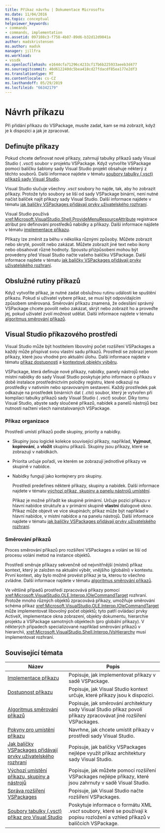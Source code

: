 ```yaml
---
title: Příkaz návrhu | Dokumentace Microsoftu
ms.date: 11/04/2016
ms.topic: conceptual
helpviewer_keywords:
- commands
- commands, implementation
ms.assetid: 097108c3-f758-4b87-89d6-b32d12d9041a
author: madskristensen
ms.author: madsk
manager: jillfra
ms.workload:
- vssdk
ms.openlocfilehash: e1644cfa71296c4233cf17b6b225933aeeb3d477
ms.sourcegitcommit: 40d612240dc5bea418cd27fdacdf85ea177e2df3
ms.translationtype: MT
ms.contentlocale: cs-CZ
ms.lasthandoff: 05/29/2019
ms.locfileid: "66342179"
---
```

# <a name="command-design"></a>Návrh příkazu
Při přidání příkazu do VSPackage, musíte zadat, kam se má zobrazit, když je k dispozici a jak je zpracovat.

## <a name="define-commands"></a>Definujte příkazy
 Pokud chcete definovat nové příkazy, zahrnují tabulky příkazů sady Visual Studio ( *.vsct*) soubor v projektu VSPackage. Když vytvoříte VSPackage pomocí balíčku šablony sady Visual Studio projekt obsahuje některý z těchto souborů. Další informace najdete v tématu [soubory tabulky (.vsct) příkazů sady Visual Studio](../../extensibility/internals/visual-studio-command-table-dot-vsct-files.md).

 Visual Studio slučuje všechny *.vsct* soubory ho najde, tak, aby ho zobrazit příkazy. Protože tyto soubory se liší od sady VSPackage binární, není nutné načíst balíček najít příkazy sady Visual Studio. Další informace najdete v tématu [jak balíčky VSPackages přidávají prvky uživatelského rozhraní](../../extensibility/internals/how-vspackages-add-user-interface-elements.md).

 Visual Studio používá <xref:Microsoft.VisualStudio.Shell.ProvideMenuResourceAttribute> registrace atribut pro definování prostředků nabídky a příkazy. Další informace najdete v tématu [implementace příkazu](../../extensibility/internals/command-implementation.md).

 Příkazy lze změnit za běhu v několika různými způsoby. Můžete zobrazit nebo skryté, povolit nebo zakázat. Můžete zobrazit jiné text nebo ikony nebo obsahovat různé hodnoty. Spoustu přizpůsobení mohou být provedeny před Visual Studio načte vašeho balíčku VSPackage. Další informace najdete v tématu [jak balíčky VSPackages přidávají prvky uživatelského rozhraní](../../extensibility/internals/how-vspackages-add-user-interface-elements.md).

## <a name="command-handlers"></a>Obslužné rutiny příkazů
 Když vytvoříte příkaz, je nutné zadat obslužnou rutinu události ke spuštění příkazu. Pokud si uživatel vybere příkaz, se musí být odpovídajícím způsobem směrovaná. Směrování příkazu znamená, že odesílání správný VSPackage chcete povolit nebo zakázat, skrýt nebo zobrazit ho a proveďte jej, pokud uživatel zvolí možnost udělat. Další informace najdete v tématu [algoritmus směrování příkazů](../../extensibility/internals/command-routing-algorithm.md).

## <a name="visual-studio-command-environment"></a>Visual Studio příkazového prostředí
 Visual Studio může být hostitelem libovolný počet rozšíření VSPackages a každý může přispívat svou vlastní sadu příkazů. Prostředí se zobrazí jenom příkazy, které jsou vhodné pro aktuální úlohu. Další informace najdete v tématu [příkaz dostupnosti](../../extensibility/internals/command-availability.md) a [kontextové objekty výběru](../../extensibility/internals/selection-context-objects.md).

 VSPackage, která definuje nové příkazy, nabídky, panely nástrojů nebo místní nabídky do sady Visual Studio poskytuje jeho informace o příkazu v době instalace prostřednictvím položky registru, které odkazují na prostředky v nativním nebo spravovaným sestavení. Každý prostředek pak odkazuje na prostředek binárních dat ( *.cto*) soubor, který je vytvořen při kompilaci tabulky příkazů sady Visual Studio ( *.vsct*) soubor. Díky tomu Visual Studio, abyste sady sloučené příkazů, nabídek a panelů nástrojů bez nutnosti načtení všech nainstalovaných VSPackage.

### <a name="command-organization"></a>Příkaz organizace
 Prostředí umístí příkazů podle skupiny, priority a nabídky.

- Skupiny jsou logické kolekce související příkazy, například, **Vyjmout**, **kopírování**, a **vložit** skupinu příkazů. Skupiny jsou příkazy, které se zobrazují v nabídkách.

- Priorita určuje pořadí, ve kterém se zobrazují jednotlivé příkazy ve skupině v nabídce.

- Nabídky fungují jako kontejnery pro skupiny.

  Prostředí predefines některé příkazy, skupiny a nabídek. Další informace najdete v tématu [výchozí příkaz, skupiny a panelu nástrojů umístění](../../extensibility/internals/default-command-group-and-toolbar-placement.md).

  Příkaz je možné přiřadit ke skupině primární. Určuje pozici příkazu v hlavní nabídce struktuře a v primární skupině **vlastní** dialogové okno. Příkaz může objevit ve více skupinách; příkaz může být například v hlavní nabídce, v místní nabídce a na panelu nástrojů. Další informace najdete v tématu [jak balíčky VSPackages přidávají prvky uživatelského rozhraní](../../extensibility/internals/how-vspackages-add-user-interface-elements.md).

### <a name="command-routing"></a>Směrování příkazů
 Proces směrování příkazů pro rozšíření VSPackages a volání se liší od procesu volání metod na instance objektů.

 Prostředí směruje příkazy sekvenčně od nejvnitřnější (místní) příkaz kontext, který je založen na aktuální výběr, vnějšího (globální) v kontextu. První kontext, aby bylo možné provést příkaz je ta, kterou to všechno zvládne. Další informace najdete v tématu [algoritmus směrování příkazů](../../extensibility/internals/command-routing-algorithm.md).

 Ve většině případů prostředí zpracovává příkazy pomocí <xref:Microsoft.VisualStudio.OLE.Interop.IOleCommandTarget> rozhraní. Protože mnoho různých objektů zpracovává příkazy, umožňuje směrování schéma příkaz <xref:Microsoft.VisualStudio.OLE.Interop.IOleCommandTarget> může implementovat libovolný počet objektů; tyto patří ovládací prvky ActiveX, implementace okna zobrazení, objekty dokumentu, hierarchie projektu a VSPackage samotných objektech (pro globální příkazy). V některých případech specializované například směrování příkazů v hierarchii, <xref:Microsoft.VisualStudio.Shell.Interop.IVsHierarchy> musí implementovat rozhraní.

## <a name="related-topics"></a>Související témata

|Název|Popis|
|-----------|-----------------|
|[Implementace příkazu](../../extensibility/internals/command-implementation.md)|Popisuje, jak implementovat příkazy v sadě VSPackage.|
|[Dostupnost příkazu](../../extensibility/internals/command-availability.md)|Popisuje, jak Visual Studio kontext určuje, které příkazy jsou k dispozici.|
|[Algoritmus směrování příkazů](../../extensibility/internals/command-routing-algorithm.md)|Popisuje, jak směrování architektury sady Visual Studio příkaz povolí příkazy zpracovávat jiné rozšíření VSPackages.|
|[Pokyny pro umístění příkazu](../../extensibility/internals/command-placement-guidelines.md)|Navrhne, jak chcete umístit příkazy v prostředí sady Visual Studio.|
|[Jak balíčky VSPackages přidávají prvky uživatelského rozhraní](../../extensibility/internals/how-vspackages-add-user-interface-elements.md)|Popisuje, jak balíčky VSPackages nejlépe využít příkaz architektury sady Visual Studio.|
|[Výchozí umístění příkazu, skupiny a nástrojů](../../extensibility/internals/default-command-group-and-toolbar-placement.md)|Popisuje, jak můžete pomocí rozšíření VSPackages nejlépe příkazy, které jsou zahrnuty v sadě Visual Studio.|
|[Správa rozšíření VSPackages](../../extensibility/managing-vspackages.md)|Popisuje, jak Visual Studio načte rozšíření VSPackages.|
|[Soubory tabulky (.vsct) příkaz pro Visual Studio](../../extensibility/internals/visual-studio-command-table-dot-vsct-files.md)|Poskytuje informace o formátu XML *.vsct* soubory, které se používají k popisu rozložení a vzhled příkazů v balíčcích VSPackage.|